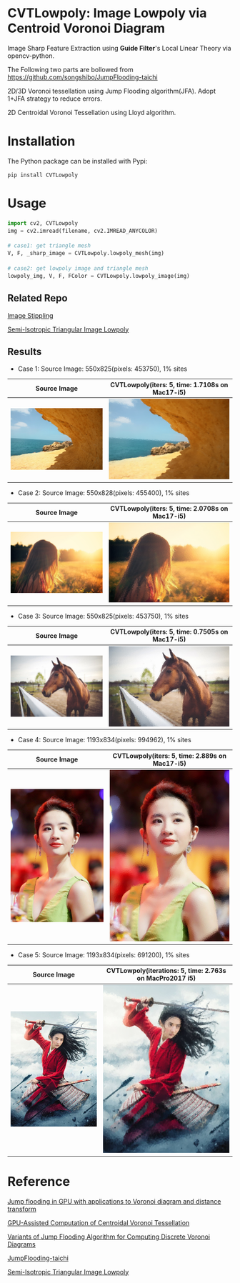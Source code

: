 # CVTLowpoly: Image Lowpoly via Centroid Voronoi Diagram 

Image Sharp Feature Extraction using **Guide Filter**'s Local Linear Theory via opencv-python.

The Following two parts are bollowed from https://github.com/songshibo/JumpFlooding-taichi

2D/3D Voronoi tessellation using Jump Flooding algorithm(JFA). Adopt 1+JFA strategy to reduce errors.

2D Centroidal Voronoi Tessellation using Lloyd algorithm.



# Installation

The Python package can be installed with Pypi:

```shell
pip install CVTLowpoly
```
# Usage

```python
import cv2, CVTLowpoly
img = cv2.imread(filename, cv2.IMREAD_ANYCOLOR)

# case1: get triangle mesh
V, F, _sharp_image = CVTLowpoly.lowpoly_mesh(img)

# case2: get lowpoly image and triangle mesh
lowpoly_img, V, F, FColor = CVTLowpoly.lowpoly_image(img)
```

## Related Repo
[Image Stippling](https://github.com/xiconxi/ImageStippling)

[Semi-Isotropic Triangular Image Lowpoly](https://github.com/xiconxi/isotropic-lowpoly)


## Results

- Case 1: Source Image: 550x825(pixels: 453750), 1% sites

|              Source Image     |   CVTLowpoly(iters: 5, time: 1.7108s on Mac17-i5)   |
| :---------------------------: | :---------------------------: |
| ![](./media/1.jpeg) | ![](./media/output/lowpoly-1.png) |

- Case 2: Source Image: 550x828(pixels: 455400), 1% sites

|              Source Image     |   CVTLowpoly(iters: 5, time: 2.0708s on Mac17-i5)   |
| :---------------------------: | :---------------------------: |
| ![](./media/2.jpeg) | ![](./media/output/lowpoly-2.png) |

- Case 3: Source Image: 550x825(pixels: 453750), 1% sites

|              Source Image     |   CVTLowpoly(iters: 5, time: 0.7505s on Mac17-i5)   |
| :---------------------------: | :---------------------------: |
| ![](./media/3.jpeg) | ![](./media/output/lowpoly-3.png) |

- Case 4: Source Image: 1193x834(pixels: 994962), 1% sites

|              Source Image     |   CVTLowpoly(iters: 5, time: 2.889s on Mac17-i5)   |
| :---------------------------: | :---------------------------: |
| ![](./media/4.jpeg) | ![](./media/output/lowpoly-4.png) |

- Case 5: Source Image: 1193x834(pixels: 691200), 1% sites

|              Source Image     |   CVTLowpoly(iterations: 5, time: 2.763s on MacPro2017 i5)   |
| :---------------------------: | :---------------------------: |
| ![](./media/5.jpeg) | ![](./media/output/lowpoly-5.png) |


# Reference

[Jump flooding in GPU with applications to Voronoi diagram and distance transform](http://citeseerx.ist.psu.edu/viewdoc/download?doi=10.1.1.101.8568&rep=rep1&type=pdf)

[GPU-Assisted Computation of Centroidal Voronoi Tessellation](https://personal.utdallas.edu/~xxg061000/GPU-CVT.pdf)

[Variants of Jump Flooding Algorithm for Computing Discrete Voronoi Diagrams](https://ieeexplore.ieee.org/stamp/stamp.jsp?tp=&arnumber=4276119)

[JumpFlooding-taichi](https://github.com/songshibo/JumpFlooding-taichi)

[Semi-Isotropic Triangular Image Lowpoly](https://github.com/xiconxi/isotropic-lowpoly)
